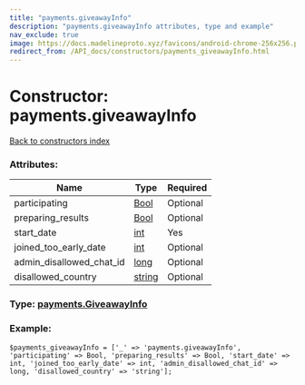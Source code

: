 ```yaml
---
title: "payments.giveawayInfo"
description: "payments.giveawayInfo attributes, type and example"
nav_exclude: true
image: https://docs.madelineproto.xyz/favicons/android-chrome-256x256.png
redirect_from: /API_docs/constructors/payments_giveawayInfo.html
---
```

# Constructor: payments.giveawayInfo  
[Back to constructors index](/API_docs/constructors/index.html)



### Attributes:

| Name     |    Type       | Required |
|----------|---------------|----------|
|participating|[Bool](/API_docs/types/Bool.html) | Optional|
|preparing\_results|[Bool](/API_docs/types/Bool.html) | Optional|
|start\_date|[int](/API_docs/types/int.html) | Yes|
|joined\_too\_early\_date|[int](/API_docs/types/int.html) | Optional|
|admin\_disallowed\_chat\_id|[long](/API_docs/types/long.html) | Optional|
|disallowed\_country|[string](/API_docs/types/string.html) | Optional|



### Type: [payments.GiveawayInfo](/API_docs/types/payments.GiveawayInfo.html)


### Example:

```
$payments_giveawayInfo = ['_' => 'payments.giveawayInfo', 'participating' => Bool, 'preparing_results' => Bool, 'start_date' => int, 'joined_too_early_date' => int, 'admin_disallowed_chat_id' => long, 'disallowed_country' => 'string'];
```  
